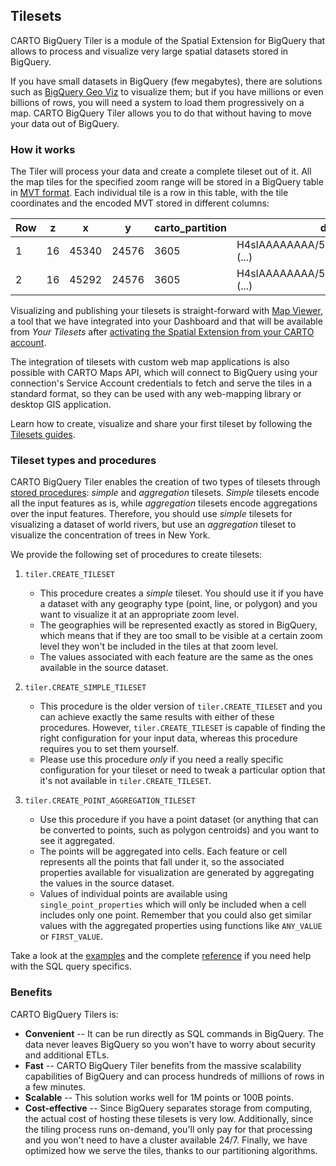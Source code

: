## Tilesets

CARTO BigQuery Tiler is a module of the Spatial Extension for BigQuery that allows to process and visualize very large spatial datasets stored in BigQuery.

If you have small datasets in BigQuery (few megabytes), there are solutions such as [BigQuery Geo Viz](https://cloud.google.com/bigquery/docs/gis-visualize) to visualize them; but if you have millions or even billions of rows, you will need a system to load them progressively on a map. CARTO BigQuery Tiler allows you to do that without having to move your data out of BigQuery. 

### How it works

The Tiler will process your data and create a complete tileset out of it. All the map tiles for the specified zoom range will be stored in a BigQuery table in [MVT format](https://docs.mapbox.com/vector-tiles/specification/). Each individual tile is a row in this table, with the tile coordinates and the encoded MVT stored in different columns:

| Row | z | x | y | carto_partition | data |
|-----|---|---|---|-----------------|------|
| 1   | 16 | 45340 | 24576 | 3605 | H4sIAAAAAAAA/5Py52JPdt3eyCLEwM (...) |
| 2   | 16 | 45292 | 24576 | 3605 | H4sIAAAAAAAA/5Py52JjLM0pEZLgWL (...) |

Visualizing and publishing your tilesets is straight-forward with [Map Viewer](../../guides/tilesets/#map-viewer), a tool that we have integrated into your Dashboard and that will be available from _Your Tilesets_ after [activating the Spatial Extension from your CARTO account](../../overview/getting-started/#getting-access). 

The integration of tilesets with custom web map applications is also possible with CARTO Maps API, which will connect to BigQuery using your connection's Service Account credentials to fetch and serve the tiles in a standard format, so they can be used with any web-mapping library or desktop GIS application.

Learn how to create, visualize and share your first tileset by following the [Tilesets guides](../../guides/tilesets).

### Tileset types and procedures

CARTO BigQuery Tiler enables the creation of two types of tilesets through [stored procedures](https://cloud.google.com/bigquery/docs/reference/standard-sql/scripting): *simple* and *aggregation* tilesets. _Simple_ tilesets encode all the input features as is, while _aggregation_ tilesets encode aggregations over the input features. Therefore, you should use _simple_ tilesets for visualizing a dataset of world rivers, but use an _aggregation_ tileset to visualize the concentration of trees in New York. 

We provide the following set of procedures to create tilesets:

1. `tiler.CREATE_TILESET`
    * This procedure creates a _simple_ tileset. You should use it if you have a dataset with any geography type (point, line, or polygon) and you want to visualize it at an appropriate zoom level.
    * The geographies will be represented exactly as stored in BigQuery, which means that if they are too small to be visible at a certain zoom level they won't be included in the tiles at that zoom level.
    * The values associated with each feature are the same as the ones available in the source dataset.

2. `tiler.CREATE_SIMPLE_TILESET`
    * This procedure is the older version of `tiler.CREATE_TILESET` and you can achieve exactly the same results with either of these procedures. However, `tiler.CREATE_TILESET` is capable of finding the right configuration for your input data, whereas this procedure requires you to set them yourself. 
    * Please use this procedure _only_ if you need a really specific configuration for your tileset or need to tweak a particular option that it's not available in `tiler.CREATE_TILESET`.

3. `tiler.CREATE_POINT_AGGREGATION_TILESET`
    * Use this procedure if you have a point dataset (or anything that can be converted to points, such as polygon centroids) and you want to see it aggregated.
    * The points will be aggregated into cells. Each feature or cell represents all the points that fall under it, so the associated properties available for visualization are generated by aggregating the values in the source dataset.
    * Values of individual points are available using `single_point_properties` which will only be included when a cell includes only one point. Remember that you could also get similar values with the aggregated properties using functions like `ANY_VALUE` or `FIRST_VALUE`.

Take a look at the [examples](../../examples/tilesets) and the complete [reference](../../sql-reference/tiler) if you need help with the SQL query specifics.

### Benefits

CARTO BigQuery Tilers is:

* **Convenient** -- It can be run directly as SQL commands in BigQuery. The data never leaves BigQuery so you won't have to worry about security and additional ETLs.
* **Fast** -- CARTO BigQuery Tiler benefits from the massive scalability capabilities of BigQuery and can process hundreds of millions of rows in a few minutes.
* **Scalable** -- This solution works well for 1M points or 100B points.
* **Cost-effective** -- Since BigQuery separates storage from computing, the actual cost of hosting these tilesets is very low. Additionally, since the tiling process runs on-demand, you'll only pay for that processing and you won't need to have a cluster available 24/7. Finally, we have optimized how we serve the tiles, thanks to our partitioning algorithms.

